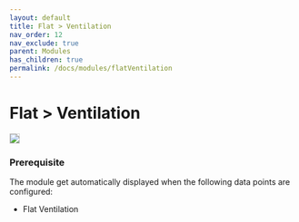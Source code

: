```yaml
---
layout: default
title: Flat > Ventilation
nav_order: 12
nav_exclude: true
parent: Modules
has_children: true
permalink: /docs/modules/flatVentilation
---
```


# Flat > Ventilation

<img src="https://raw.githubusercontent.com/hslu-ige-laes/lcm/master/docs/assets/images/flatVentilation_00.PNG" style="border:1px solid lightgrey"/>

### Prerequisite
The module get automatically displayed when the following data points are configured:
- Flat Ventilation